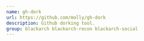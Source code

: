 ```yaml
---
name: gh-dork
url: https://github.com/molly/gh-dork
description: Github dorking tool.
group: blackarch blackarch-recon blackarch-social
---
```

